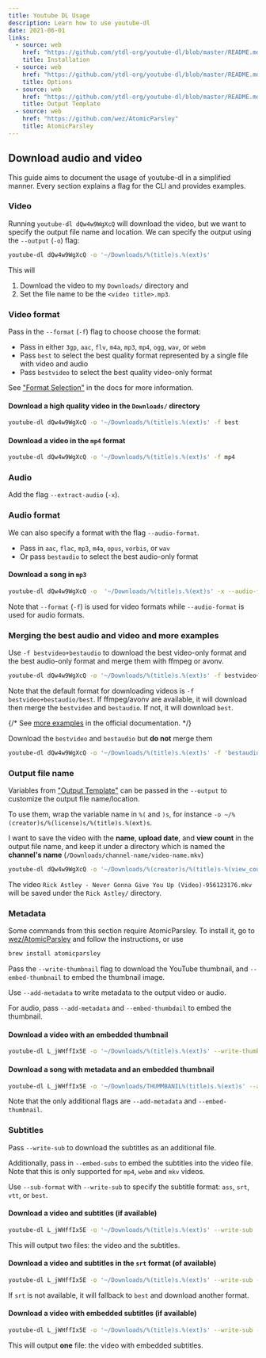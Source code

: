 ```yaml
---
title: Youtube DL Usage
description: Learn how to use youtube-dl
date: 2021-06-01
links:
  - source: web
    href: "https://github.com/ytdl-org/youtube-dl/blob/master/README.md#installation"
    title: Installation
  - source: web
    href: "https://github.com/ytdl-org/youtube-dl/blob/master/README.md#options"
    title: Options
  - source: web
    href: "https://github.com/ytdl-org/youtube-dl/blob/master/README.md#output-template"
    title: Output Template
  - source: web
    href: "https://github.com/wez/AtomicParsley"
    title: AtomicParsley
---
```


## Download audio and video

This guide aims to document the usage of youtube-dl in a simplified manner. Every section explains a flag for the CLI and provides examples.

### Video

Running `youtube-dl dQw4w9WgXcQ` will download the video, but we want to specify the output file name and location. We can specify the output using the `--output` (`-o`) flag:

```bash
youtube-dl dQw4w9WgXcQ -o '~/Downloads/%(title)s.%(ext)s'
```

This will

1. Download the video to my `Downloads/` directory and
2. Set the file name to be the `<video title>.mp3`.

### Video format

Pass in the `--format` (`-f`) flag to choose choose the format:

- Pass in either `3gp`, `aac`, `flv`, `m4a`, `mp3`, `mp4`, `ogg`, `wav`, or `webm`
- Pass `best` to select the best quality format represented by a single file with video and audio
- Pass `bestvideo` to select the best quality video-only format

See ["Format Selection"](https://github.com/ytdl-org/youtube-dl/blob/master/README.md#format-selection) in the docs for more information.

<Alert variant="primary" title="Examples">

#### Download a high quality video in the `Downloads/` directory

```bash
youtube-dl dQw4w9WgXcQ -o '~/Downloads/%(title)s.%(ext)s' -f best
```

#### Download a video in the `mp4` format

```bash
youtube-dl dQw4w9WgXcQ -o '~/Downloads/%(title)s.%(ext)s' -f mp4
```

</Alert>

### Audio

Add the flag `--extract-audio` (`-x`).

### Audio format

We can also specify a format with the flag `--audio-format`.

- Pass in `aac`, `flac`, `mp3`, `m4a`, `opus`, `vorbis`, or `wav`
- Or pass `bestaudio` to select the best audio-only format

<Alert title="Examples">

#### Download a song in `mp3`

```bash
youtube-dl dQw4w9WgXcQ -o  '~/Downloads/%(title)s.%(ext)s' -x --audio-format mp3
```

Note that `--format` (`-f`) is used for video formats while `--audio-format` is used for audio formats.

</Alert>

### Merging the best audio and video and more examples

Use `-f bestvideo+bestaudio` to download the best video-only format and the best audio-only format and merge them with ffmpeg or avonv.

```bash
youtube-dl dQw4w9WgXcQ -o '~/Downloads/%(title)s.%(ext)s' -f bestvideo+bestaudio
```

Note that the default format for downloading videos is `-f bestvideo+bestaudio/best`. If ffmpeg/avonv are available, it will download then merge the `bestvideo` and `bestaudio`. If not, it will download `best`.

{/* See [more examples](https://github.com/ytdl-org/youtube-dl/blob/master/README.md#format-selection-examples) in the official documentation. */}

<Alert variant="primary" title="Examples">

Download the `bestvideo` and `bestaudio` but **do not** merge them

```bash
youtube-dl dQw4w9WgXcQ -o '~/Downloads/%(title)s.%(ext)s' -f 'bestaudio,bestvideo'
```

</Alert>

### Output file name

Variables from ["Output Template"](https://github.com/ytdl-org/youtube-dl/blob/master/README.md#output-template) can be passed in the `--output` to customize the output file name/location.

To use them, wrap the variable name in `%(` and `)s`, for instance `-o ~/%(creator)s/%(license)s/%(title)s.%(ext)s`.

<Alert variant="primary" title="Examples">

I want to save the video with the **name**, **upload date**, and **view count** in the output file name, and keep it under a directory which is named the **channel's name** (`/Downloads/channel-name/video-name.mkv`)

```bash
youtube-dl dQw4w9WgXcQ -o '~/Downloads/%(creator)s/%(title)s-%(view_count)s.%(ext)s'
```

The video `Rick Astley - Never Gonna Give You Up (Video)-956123176.mkv` will be saved under the `Rick Astley/` directory.

</Alert>

### Metadata

<Alert variant="warning" title="ERROR: AtomicParsley was not found. Please install.">

Some commands from this section require AtomicParsley. To install it, go to [wez/AtomicParsley](https://github.com/wez/AtomicParsley) and follow the instructions, or use

```bash
brew install atomicparsley
```

</Alert>

Pass the `--write-thumbnail` flag to download the YouTube thumbnail, and `--embed-thumbnail` to embed the thumbnail image.

Use `--add-metadata` to write metadata to the output video or audio.

For audio, pass `--add-metadata` and `--embed-thumbdail` to embed the thumbnail.

<Alert variant="primary" title="Examples">

#### Download a video with an embedded thumbnail

```bash
youtube-dl L_jWHffIx5E -o '~/Downloads/%(title)s.%(ext)s' --write-thumbnail --embed-thumbnail
```

#### Download a song with metadata and an embedded thumbnail

```bash
youtube-dl L_jWHffIx5E -o '~/Downloads/THUMMBANIL%(title)s.%(ext)s' --add-metadata --embed-thumbnail -x
```

Note that the only additional flags are `--add-metadata` and `--embed-thumbnail`.

</Alert>

### Subtitles

Pass `--write-sub` to download the subtitles as an additional file.

Additionally, pass in `--embed-subs` to embed the subtitles into the video file. Note that this is only supported for `mp4`, `webm` and `mkv` videos.

Use `--sub-format` with `--write-sub` to specify the subtitle format: `ass`, `srt`, `vtt`, or `best`.

<Alert variant="primary" title="Examples">

#### Download a video and subtitles (if available)

```bash
youtube-dl L_jWHffIx5E -o '~/Downloads/%(title)s.%(ext)s' --write-sub
```

This will output two files: the video and the subtitles.

#### Download a video and subtitles in the `srt` format (of available)

```bash
youtube-dl L_jWHffIx5E -o '~/Downloads/%(title)s.%(ext)s' --write-sub --sub-format srt
```

If `srt` is not available, it will fallback to `best` and download another format.

#### Download a video with embedded subtitles (if available)

```bash
youtube-dl L_jWHffIx5E -o '~/Downloads/%(title)s.%(ext)s' --write-sub --embed-subs
```

This will output **one** file: the video with embedded subtitles.

</Alert>

